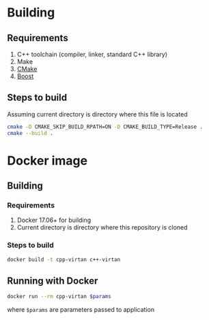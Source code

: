 # Building

## Requirements

1. C++ toolchain (compiler, linker, standard C++ library)
1. Make
1. [CMake](https://cmake.org/)
1. [Boost](https://www.boost.org/)

## Steps to build

Assuming current directory is directory where this file is located

```bash
cmake -D CMAKE_SKIP_BUILD_RPATH=ON -D CMAKE_BUILD_TYPE=Release .
cmake --build .
```

# Docker image

## Building

### Requirements

1. Docker 17.06+ for building
1. Current directory is directory where this repository is cloned

### Steps to build

```bash
docker build -t cpp-virtan c++-virtan
```

## Running with Docker

```bash
docker run --rm cpp-virtan $params
```

where `$params` are parameters passed to application
